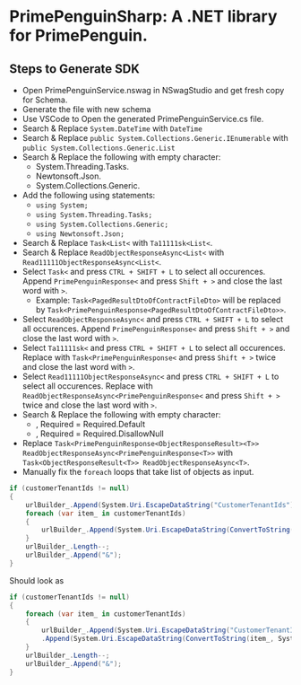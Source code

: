 # PrimePenguinSharp: A .NET library for PrimePenguin.


## Steps to Generate SDK
- Open PrimePenguinService.nswag in NSwagStudio and get fresh copy for Schema.
- Generate the file with new schema
- Use VSCode to Open the generated PrimePenguinService.cs file.
- Search & Replace `System.DateTime` with `DateTime`
- Search & Replace `public System.Collections.Generic.IEnumerable` with `public System.Collections.Generic.List`
- Search & Replace the following with empty character:
    - System.Threading.Tasks.
    - Newtonsoft.Json.
    - System.Collections.Generic.
- Add the following using statements:
    - `using System;`
    - `using System.Threading.Tasks;`
    - `using System.Collections.Generic;`
    - `using Newtonsoft.Json;`
- Search & Replace `Task<List<` with `Ta11111sk<List<`.
- Search & Replace `ReadObjectResponseAsync<List<` with `Read11111ObjectResponseAsync<List<`.
- Select `Task<` and press `CTRL + SHIFT + L` to select all occurences. Append `PrimePenguinResponse<` and press `Shift + >` and close the last word with `>`.
    - Example: `Task<PagedResultDtoOfContractFileDto>` will be replaced by `Task<PrimePenguinResponse<PagedResultDtoOfContractFileDto>>`.
- Select `ReadObjectResponseAsync<` and press `CTRL + SHIFT + L` to select all occurences. Append `PrimePenguinResponse<` and press `Shift + >` and close the last word with `>`.
- Select `Ta11111sk<` and press `CTRL + SHIFT + L` to select all occurences. Replace with `Task<PrimePenguinResponse<` and press `Shift + >` twice and close the last word with `>`.
- Select `Read11111ObjectResponseAsync<` and press `CTRL + SHIFT + L` to select all occurences. Replace with `ReadObjectResponseAsync<PrimePenguinResponse<` and press `Shift + >` twice and close the last word with `>`.
- Search & Replace the following with empty character:
    - , Required = Required.Default
    - , Required = Required.DisallowNull
- Replace `Task<PrimePenguinResponse<ObjectResponseResult><T>> ReadObjectResponseAsync<PrimePenguinResponse<T>>` with `Task<ObjectResponseResult<T>> ReadObjectResponseAsync<T>`.
- Manually fix the `foreach` loops that take list of objects as input.
```cs
if (customerTenantIds != null)
{
    urlBuilder_.Append(System.Uri.EscapeDataString("CustomerTenantIds") + "=");
    foreach (var item_ in customerTenantIds)
    {
        urlBuilder_.Append(System.Uri.EscapeDataString(ConvertToString(item_, System.Globalization.CultureInfo.InvariantCulture))).Append(",");
    }
    urlBuilder_.Length--;
    urlBuilder_.Append("&");
}
```
Should look as
```cs
if (customerTenantIds != null)
{
    foreach (var item_ in customerTenantIds)
    {
        urlBuilder_.Append(System.Uri.EscapeDataString("CustomerTenantIds") + "=")
        .Append(System.Uri.EscapeDataString(ConvertToString(item_, System.Globalization.CultureInfo.InvariantCulture))).Append('&');
    }
    urlBuilder_.Length--;
    urlBuilder_.Append("&");
}
```